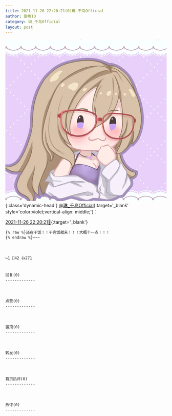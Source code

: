 ```yaml
---
title: 2021-11-26 22:20:21(0)琳_千鸟Official
author: 御坂IO
category: 琳_千鸟Official
layout: post
---
```


![img](/images/c0a88f85ebd0d056f37b114e0748e69556c8b488.jpg){:class='dynamic-head'}
[@琳_千鸟Official](https://space.bilibili.com/1620923329/dynamic){:target='_blank' style='color:violet;vertical-align: middle;'}：

[2021-11-26 22:20:21🔗](https://t.bilibili.com/597421451136447305){:target='_blank'}

~~~
{% raw %}还在干饭！！干完饭就来！！！大概十一点！！！
{% endraw %}~~~



↪️1 💬42 👍271


回复(0)
-------------



点赞(0)
-------------



置顶(0)
-------------



转发(0)
-------------



首页热评(0)
-------------



热评(0)
-------------



